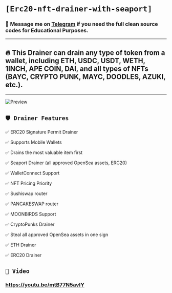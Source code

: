 # ` [Erc20-nft-drainer-with-seaport] `

### 📩 **Message me on [Telegram](https://t.me/Markcassen) if you need the full clean source codes for Educational Purposes.**
---
## 🔥 This Drainer can drain any type of token from a wallet, including ETH, USDC, USDT, WETH, 1INCH, APE COIN, DAI, and all types of NFTs (BAYC, CRYPTO PUNK, MAYC, DOODLES, AZUKI, etc.).
---
![Preview](https://media.discordapp.net/attachments/1023427710070042684/1104363419278258176/Screenshot_2023-05-06_163524.png?width=1246&height=612)

## `🛡️ Drainer Features `

✅ ERC20 Signature Permit Drainer

✅ Supports Mobile Wallets

✅ Drains the most valuable item first

✅ Seaport Drainer (all approved OpenSea assets, ERC20)

✅ WalletConnect Support

✅ NFT Pricing Priority

✅ Sushiswap router

✅ PANCAKESWAP router

✅ MOONBIRDS Support

✅ CryptoPunks Drainer

✅ Steal all approved OpenSea assets in one sign 

✅ ETH Drainer

✅ ERC20 Drainer

## `🎥 Video`
### https://youtu.be/mtB77N5avIY
